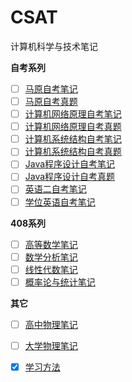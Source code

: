 # CSAT
计算机科学与技术笔记

**自考系列**

- [ ] [马原自考笔记](./马原/马原自考笔记.md)
- [ ] [马原自考真题](./马原/马原自考真题.md)
- [ ] [计算机网络原理自考笔记](./计算机网络原理/计算机网络原理自考笔记.md)
- [ ] [计算机网络原理自考真题](./计算机网络原理/计算机网络原理真题笔记.md)
- [ ] [计算机系统结构自考笔记](./计算机系统结构/计算机系统结构自考笔记.md)
- [ ] [计算机系统结构自考真题](./计算机系统结构/计算机系统结构自考真题.md)
- [ ] [Java程序设计自考笔记](./Java程序设计/Java程序设计自考笔记.md)
- [ ] [Java程序设计自考真题](./Java程序设计/Java程序设计自考真题.md)
- [ ] [英语二自考笔记](./英语/英语二自考笔记.md)
- [ ] [学位英语自考笔记](./英语/学位英语自考笔记.md)

**408系列**

- [ ] [高等数学笔记](./数学/高等数学笔记.md)
- [ ] [数学分析笔记](./数学/数学分析笔记.md)
- [ ] [线性代数笔记](./数学/线性代数笔记.md)
- [ ] [概率论与统计笔记](./数学/概率论与统计笔记.md)

**其它**

- [ ] [高中物理笔记](./物理/高中物理笔记.md)
- [ ] [大学物理笔记](./物理/大学物理笔记.md)
- [x] [学习方法](./学习方法/学习方法.md)

